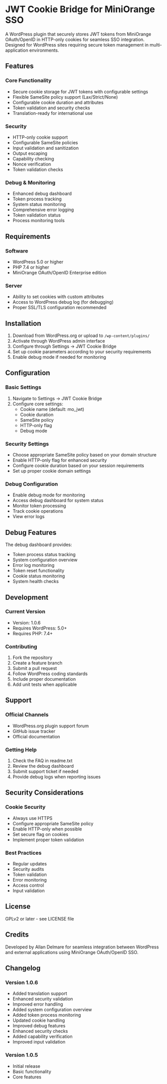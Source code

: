 # JWT Cookie Bridge for MiniOrange SSO

A WordPress plugin that securely stores JWT tokens from MiniOrange OAuth/OpenID in HTTP-only cookies for seamless SSO integration. Designed for WordPress sites requiring secure token management in multi-application environments.

## Features

### Core Functionality
- Secure cookie storage for JWT tokens with configurable settings
- Flexible SameSite policy support (Lax/Strict/None)
- Configurable cookie duration and attributes
- Token validation and security checks
- Translation-ready for international use

### Security
- HTTP-only cookie support
- Configurable SameSite policies
- Input validation and sanitization
- Output escaping
- Capability checking
- Nonce verification
- Token validation checks

### Debug & Monitoring
- Enhanced debug dashboard
- Token process tracking
- System status monitoring
- Comprehensive error logging
- Token validation status
- Process monitoring tools

## Requirements

### Software
- WordPress 5.0 or higher
- PHP 7.4 or higher
- MiniOrange OAuth/OpenID Enterprise edition

### Server
- Ability to set cookies with custom attributes
- Access to WordPress debug log (for debugging)
- Proper SSL/TLS configuration recommended

## Installation

1. Download from WordPress.org or upload to `/wp-content/plugins/`
2. Activate through WordPress admin interface
3. Configure through Settings → JWT Cookie Bridge
4. Set up cookie parameters according to your security requirements
5. Enable debug mode if needed for monitoring

## Configuration

### Basic Settings
1. Navigate to Settings → JWT Cookie Bridge
2. Configure core settings:
   - Cookie name (default: mo_jwt)
   - Cookie duration
   - SameSite policy
   - HTTP-only flag
   - Debug mode

### Security Settings
- Choose appropriate SameSite policy based on your domain structure
- Enable HTTP-only flag for enhanced security
- Configure cookie duration based on your session requirements
- Set up proper cookie domain settings

### Debug Configuration
- Enable debug mode for monitoring
- Access debug dashboard for system status
- Monitor token processing
- Track cookie operations
- View error logs

## Debug Features

The debug dashboard provides:
- Token process status tracking
- System configuration overview
- Error log monitoring
- Token reset functionality
- Cookie status monitoring
- System health checks

## Development

### Current Version
- Version: 1.0.6
- Requires WordPress: 5.0+
- Requires PHP: 7.4+

### Contributing
1. Fork the repository
2. Create a feature branch
3. Submit a pull request
4. Follow WordPress coding standards
5. Include proper documentation
6. Add unit tests when applicable

## Support

### Official Channels
- WordPress.org plugin support forum
- GitHub issue tracker
- Official documentation

### Getting Help
1. Check the FAQ in readme.txt
2. Review the debug dashboard
3. Submit support ticket if needed
4. Provide debug logs when reporting issues

## Security Considerations

### Cookie Security
- Always use HTTPS
- Configure appropriate SameSite policy
- Enable HTTP-only when possible
- Set secure flag on cookies
- Implement proper token validation

### Best Practices
- Regular updates
- Security audits
- Token validation
- Error monitoring
- Access control
- Input validation

## License

GPLv2 or later - see LICENSE file

## Credits

Developed by Allan Delmare for seamless integration between WordPress and external applications using MiniOrange OAuth/OpenID SSO.

## Changelog

### Version 1.0.6
- Added translation support
- Enhanced security validation
- Improved error handling
- Added system configuration overview
- Added token process monitoring
- Updated cookie handling
- Improved debug features
- Enhanced security checks
- Added capability verification
- Improved input validation

### Version 1.0.5
- Initial release
- Basic functionality
- Core features